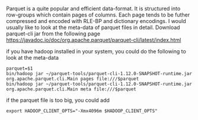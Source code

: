 Parquet is a quite popular and efficient data-format.
It is structured into row-groups which contain pages of columns.
Each page tends to be futher compressed and encoded with RLE-BP and dictionary encodings.
I would usually like to look at the meta-data of parquet files in detail. 
Download parquet-cli jar from the following page
https://javadoc.io/doc/org.apache.parquet/parquet-cli/latest/index.html 

if you have hadoop installed in your system, you could do the following to look at the meta-data
```
parquet=$1
bin/hadoop jar ~/parquet-tools/parquet-cli-1.12.0-SNAPSHOT-runtime.jar  org.apache.parquet.cli.Main pages file:///$parquet
bin/hadoop jar ~/parquet-tools/parquet-cli-1.12.0-SNAPSHOT-runtime.jar  org.apache.parquet.cli.Main meta file:///$parquet
```

if the parquet file is too big, you could add 
```
export HADOOP_CLIENT_OPTS="-Xmx4096m $HADOOP_CLIENT_OPTS"
```
